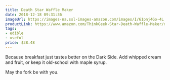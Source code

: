 ```yaml
---
title: Death Star Waffle Maker
date: 2018-12-18 09:31:36
imageUrl: https://images-na.ssl-images-amazon.com/images/I/61pnj4Go-4L._SX679_.jpg
productLink: https://www.amazon.com/ThinkGeek-Star-Death-Waffle-Maker/dp/B017SXUSC6
tags:
- edible
- useful
price: $38.48
---
```


Because breakfast just tastes better on the Dark Side. Add whipped cream and fruit, or keep it old-school with maple syrup.

May the fork be with you.